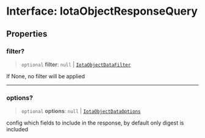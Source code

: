 # Interface: IotaObjectResponseQuery

## Properties

### filter?

> `optional` **filter**: `null` \| [`IotaObjectDataFilter`](../type-aliases/IotaObjectDataFilter.md)

If None, no filter will be applied

---

### options?

> `optional` **options**: `null` \| [`IotaObjectDataOptions`](IotaObjectDataOptions.md)

config which fields to include in the response, by default only digest is included
